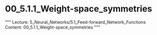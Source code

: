 # 00_5.1.1_Weight-space_symmetries

"""
Lecture: 5_Neural_Networks/5.1_Feed-forward_Network_Functions
Content: 00_5.1.1_Weight-space_symmetries
"""

